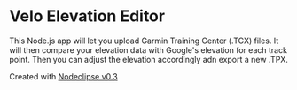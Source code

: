 # Velo Elevation Editor

This Node.js app will let you upload Garmin Training Center (.TCX) files.
It will then compare your elevation data with Google's elevation for each track point.
Then you can adjust the elevation accordingly adn export a new .TPX.


Created with [Nodeclipse v0.3](https://github.com/Nodeclipse/nodeclipse-1)   
